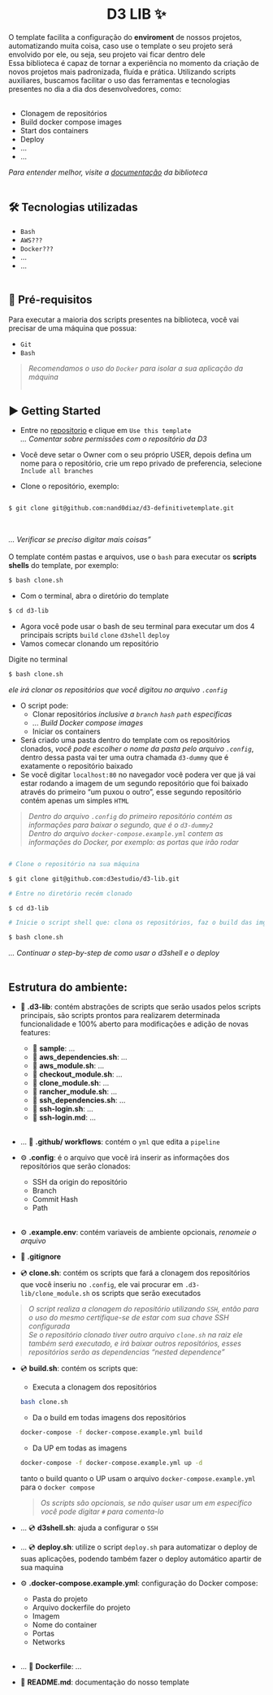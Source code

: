  
<h1  align="center">D3 LIB ✨</h1>
O template facilita a configuração do <b>enviroment</b>
de nossos projetos, automatizando muita coisa, caso use o template o seu projeto será envolvido por ele, ou seja, seu projeto vai ficar dentro dele </br>
Essa biblioteca é capaz de tornar a experiência no momento da criação de novos projetos mais padronizada, fluída e prática. Utilizando scripts auxiliares, buscamos facilitar o uso das ferramentas e tecnologias presentes no dia a dia dos desenvolvedores, como:<br />
<br/>

- Clonagem de repositórios
- Build docker compose images
- Start dos containers
- Deploy
- …
- …

<i>Para entender melhor, visite a [documentação] da biblioteca</i>
<br/><br/>

## 🛠️ Tecnologias utilizadas
- `Bash`
- `AWS???`
- `Docker???`
- ...
- ...
</br></br>

## 🔎 Pré-requisitos <br/>
Para executar a maioria dos scripts presentes na biblioteca, você vai precisar de uma máquina que possua:
- `Git`
- `Bash`

> <i>Recomendamos o uso do `Docker` para isolar a sua aplicação da máquina
</br></br></i>

## ▶️ Getting Started
- Entre no [repositorio] e clique em `Use this template` </br>
<i>... Comentar sobre permissões com o repositório da D3</i>

- Você deve setar o Owner com o seu próprio USER, depois defina um nome para o repositório, crie um repo privado de preferencia, selecione `Include all branches`

- Clone o repositório, exemplo:<br/>

```bash

$ git clone git@github.com:nand0diaz/d3-definitivetemplate.git

```
<br/>

<i>… Verificar se preciso digitar mais coisas”</i>
<br/><br/>
O template contém pastas e arquivos, use o `bash` para executar os <b>scripts shells</b> do template, por exemplo:
```bash 
$ bash clone.sh
```
- Com o terminal, abra o diretório do template
```bash
$ cd d3-lib
```

- Agora você pode usar o bash de seu terminal para executar um dos 4 principais scripts `build` `clone` `d3shell` `deploy`
- Vamos comecar clonando um repositório<br/>

Digite no terminal 
```bash 
$ bash clone.sh
```

<i>ele irá clonar os repositórios que você digitou no arquivo `.config`</i><br/>
- O script pode:<br/>
	- Clonar repositórios <i>inclusive a `branch` `hash` `path` especificas</i>
	- <i>... Build Docker compose images</i>
	- Iniciar os containers
- Será criado uma pasta dentro do template com os repositórios clonados, <i>você pode escolher o nome da pasta pelo arquivo `.config`</i>, dentro dessa pasta vai ter uma outra chamada `d3-dummy` que é exatamente o repositório baixado
- Se você digitar `localhost:80` no navegador você podera ver que já vai estar rodando a imagem de um segundo repositório que foi baixado através do primeiro “um puxou o outro”, esse segundo repositório contém apenas um simples `HTML`<br/>
> <i>Dentro do arquivo `.config` do primeiro repositório contém as informações para baixar o segundo, que é o `d3-dummy2`</i><br/>
> <i>Dentro do arquivo `docker-compose.example.yml` contem as informações do Docker, por exemplo: as portas que irão rodar</i><br/>


```bash

# Clone o repositório na sua máquina

$ git clone git@github.com:d3estudio/d3-lib.git

# Entre no diretório recém clonado

$ cd d3-lib

# Inicie o script shell que: clona os repositórios, faz o build das imgs e inicia os containers

$ bash clone.sh

```

<i>... Continuar o step-by-step de como usar o d3shell e o deploy </i>
<br/><br/>

## Estrutura do ambiente:
- 📂 <b>.d3-lib</b>: contém abstrações de scripts que serão usados pelos scripts principais, são scripts prontos para realizarem determinada funcionalidade e 100% aberto para modificações e adição de novas features:
    - 📂 <b>sample</b>: … <br/>
    - 📄 <b>aws_dependencies.sh</b>: … <br/>
    - 📄 <b>aws_module.sh</b>: ...<br/>
    - 📄 <b>checkout_module.sh</b>: ...<br/>
    - 📄 <b>clone_module.sh</b>: ...<br/>
    - 📄 <b>rancher_module.sh</b>: ...<br/>
    - 📄 <b>ssh_dependencies.sh</b>: ...<br/>
    - 📄 <b>ssh-login.sh</b>: … <br/>
    - 📄 <b>ssh-login.md</b>: ...<br/><br/>

- ... 📂 <b>.github/ workflows</b>: contém o `yml` que edita a `pipeline`<br/>

- ⚙️ <b>.config</b>: é o arquivo que você irá inserir as informações dos reposítórios que serão clonados: <br/>
    - SSH da origin do repositório <br/>
    - Branch <br/>
    - Commit Hash <br/>
    - Path <br/><br/>

- ⚙️ <b>.example.env</b>: contém variaveis de ambiente opcionais, <i>renomeie o arquivo</i><br/>

- 📄 <b>.gitignore</b><br/>

- 💿 <b>clone.sh</b>: contém os scripts que fará a clonagem dos repositórios que você inseriu no `.config`, ele vai procurar em `.d3-lib/clone_module.sh` os scripts que serão executados

> <i>O script realiza a clonagem do repositório utilizando `SSH`, então para o uso do mesmo certifique-se de estar com sua chave SSH configurada</i><br/>
> <i>Se o repositório clonado tiver outro arquivo `clone.sh` na raiz ele também será executado, e irá baixar outros repositórios, esses repositórios serão as dependencias “nested dependence”</i><br/>

- 💿 <b>build.sh</b>:  contém os scripts que:
    - Executa a clonagem dos repositórios 
    ```bash 
    bash clone.sh
    ```
    - Da o build em todas imagens dos repositórios 
    ```bash
    docker-compose -f docker-compose.example.yml build
    ```
    - Da UP em todas as imagens
    ```bash
    docker-compose -f docker-compose.example.yml up -d
    ```
    tanto o build quanto o UP usam o arquivo `docker-compose.example.yml` para o `docker compose`<br/>
    > <i>Os scripts são opcionais, se não quiser usar um em especifico você pode digitar `#` para comenta-lo</i><br/>

- ... 💿 <b>d3shell.sh</b>: ajuda a configurar o `SSH`<br/>

- ... 💿 <b>deploy.sh</b>: utilize o script `deploy.sh` para automatizar o deploy de suas aplicações, podendo também fazer o deploy automático apartir de sua maquina<br/>

- ⚙️ <b>.docker-compose.example.yml</b>: configuração do Docker compose:
    - Pasta do projeto
    - Arquivo dockerfile do projeto
    - Imagem
    - Nome do container
    - Portas
    - Networks
<br/><br/>

- ... 🐋 <b>Dockerfile</b>: …<br/>

- 📄 <b>README.md</b>: documentação do nosso template

[documentação]: https://www.notion.so/d3-company/D3-Lib-0a7848f6d60347eab1191e9ba9d5663f
[repositorio]: https://github.com/d3estudio/d3-lib
